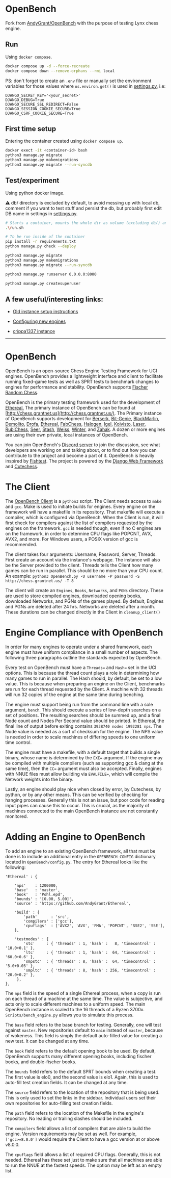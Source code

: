 # OpenBench

Fork from [AndyGrant/OpenBench](https://github.com/AndyGrant/OpenBench) with the purpose of testing Lynx chess engine.

## Run

Using `docker compose`.

```bash
docker compose up -d --force-recreate
docker compose down --remove-orphans --rmi local
```

PS: don't forget to create an `.env` file or manually set the environment variables for those values where `os.environ.get()` is used in [settings.py](./OpenSite/settings.py), i.e:

```.env
DJANGO_SECRET_KEY='<your_secret>'
DJANGO_DEBUG=True
DJANGO_SECURE_SSL_REDIRECT=False
DJANGO_SESSION_COOKIE_SECURE=True
DJANGO_CSRF_COOKIE_SECURE=True
```

## First time setup

Entering the container created using `docker compose up`.

```bash
docker exect -it <container-id> bash
python3 manage.py migrate
python3 manage.py makemigrations
python3 manage.py migrate --run-syncdb
```

## Test/experiment

Using python docker image.

⚠ db/ directory is excluded by default, to avoid messing up with local db, comment if you want to test stuff and persist the db, but probably first edit DB name in settings in [settings.py](./OpenSite/settings.py).

```bash
# Starts a container, mounts the whole dir as volume (excluding db/) and exposes OB server in localhost:8001
.\run.sh

# To be run inside of the container
pip install -r requirements.txt
python manage.py check --deploy

python3 manage.py migrate
python3 manage.py makemigrations
python3 manage.py migrate --run-syncdb

python3 manage.py runserver 0.0.0.0:8000

python3 manage.py createsuperuser
```

## A few useful/interesting links:

- [Old instance setup instructions](https://web.archive.org/web/20211223142116/https://github.com/AndyGrant/OpenBench)

- [Configuring new engines](https://github.com/AndyGrant/OpenBench/wiki/Configuring-New-Engines)

- [crippa1337 instance](https://github.com/crippa1337/OpenBench)

----

# OpenBench

OpenBench is an open-source Chess Engine Testing Framework for UCI engines. OpenBench provides a lightweight interface and client to facilitate running fixed-game tests as well as SPRT tests to benchmark changes to engines for performance and stability. OpenBench supports [Fischer Random Chess](https://en.wikipedia.org/wiki/Chess960).

OpenBench is the primary testing framework used for the development of [Ethereal.](https://github.com/AndyGrant/Ethereal) The primary instance of OpenBench can be found at [http://chess.grantnet.us](http://chess.grantnet.us/). The Primary instance of OpenBench supports development for
[Berserk](https://github.com/jhonnold/berserk), [Bit-Genie](https://github.com/Aryan1508/Bit-Genie), [BlackMarlin](https://github.com/dsekercioglu/blackmarlin), [Demolito](https://github.com/lucasart/Demolito), [Drofa](https://github.com/justNo4b/Drofa), [Ethereal](https://github.com/AndyGrant/Ethereal), [FabChess](https://github.com/fabianvdW/FabChess), [Halogen](https://github.com/KierenP/Halogen), [Igel](https://github.com/vshcherbyna/igel), [Koivisto](https://github.com/Luecx/Koivisto), [Laser](https://github.com/jeffreyan11/laser-chess-engine), [RubiChess](https://github.com/Matthies/RubiChess), [Seer](https://github.com/connormcmonigle/seer-nnue), [Stash](https://github.com/mhouppin/stash-bot), [Weiss](https://github.com/TerjeKir/weiss), [Winter](https://github.com/rosenthj/Winter), and [Zahak](https://github.com/amanjpro/zahak). A dozen or more engines are using their own private, local instances of OpenBench.

You can join OpenBench's [Discord server](https://discord.com/invite/9MVg7fBTpM) to join the discussion, see what developers are working on and talking about, or to find out how you can contribute to the project and become a part of it. OpenBench is heavily inspired by [Fishtest](https://github.com/glinscott/fishtest). The project is powered by the [Django Web Framework](https://www.djangoproject.com/) and [Cutechess](https://github.com/cutechess/cutechess).


# The Client

The [OpenBench Client](https://github.com/AndyGrant/OpenBench/blob/master/Client/Client.py) is a ``python3`` script. The Client needs access to ``make`` and ``gcc``. Make is used to initiate builds for engines. Every engine on the framework will have a makefile in its repository. That makefile will execute a compiler, which is configured via OpenBench. When the Client is run, it will first check for compilers against the list of compilers requested by the engines on the framework. ``gcc`` is needed though, even if no C engines are on the framework, in order to determine CPU flags like POPCNT, AVX, AVX2, and more. For Windows users, a POSIX version of gcc is recommended.

The client takes four arguments: Username, Password, Server, Threads. First create an account via the instance's webpage. The instance will also be the Server provided to the client. Threads tells the Client how many games can be run in parallel. This should be no more than your CPU count. An example: ``python3 OpenBench.py -U username -P password -S http://chess.grantnet.us/ -T 8``

The client will create an ``Engines``, ``Books``, ``Networks``, and ``PGNs`` directory. These are used to store compiled engines, downloaded opening books, downloaded Networks, and PGNs of the games played. By default, Engines and PGNs are deleted after 24 hrs. Networks are deleted after a month. These durations can be changed directly in the Client in ``cleanup_client()``


# Engine Compliance with OpenBench

In order for many engines to operate under a shared framework, each engine must have uniform compliance in a small number of aspects. The following three paragraphs outline the standards expected by OpenBench.

Every test on OpenBench must have a ``Threads=`` and ``Hash=`` set in the UCI options. This is because the thread count plays a role in determining how many games to run in parallel. The Hash should, by default, be set to a low value. This is because when preparing an engine on the Client, benchmarks are run for each thread requested by the Client. A machine with 32 threads will run 32 copies of the engine at the same time during benching.

The engine must support being run from the command line with a sole argument, ``bench``. This should execute a series of low-depth searches on a set of positions. The resulting searches should be summed up, and a final Node count and Nodes Per Second value should be printed. In Ethereal, the final line of output before exiting contains ``3938740 nodes 1992281 nps``. The Node value is needed as a sort of checksum for the engine. The NPS value is needed in order to scale machines of differing speeds to one uniform time control.

The engine must have a makefile, with a default target that builds a single binary, whose name is determined by the ``EXE=`` argument. If the engine may be compiled with multiple compilers (such as supporting gcc & clang at the same time), then the ``CC=`` argument must also be accepted. Finally, engines with NNUE files must allow building via ``EVALFILE=``, which will compile the Network weights into the binary.

Lastly, an engine should play nice when closed by error, by Cutechess, by python, or by any other means. This can be verified by checking for hanging processes. Generally this is not an issue, but poor code for reading input pipes can cause this to occur. This is crucial, as the majority of machines connected to the main OpenBench instance are not constantly monitored.


# Adding an Engine to OpenBench

To add an engine to an existing OpenBench framework, all that must be done is to include an additional entry in the ``OPENBENCH_CONFIG`` dictionary located in ``OpenBench/config.py``. The entry for Ethereal looks like the following:

```
'Ethereal' : {

    'nps'    : 1200000,
    'base'   : 'master',
    'book'   : 'Pohl.epd',
    'bounds' : '[0.00, 5.00]',
    'source' : 'https://github.com/AndyGrant/Ethereal',

    'build' : {
        'path'      : 'src',
        'compilers' : ['gcc'],
        'cpuflags'  : ['AVX2', 'AVX', 'FMA', 'POPCNT', 'SSE2', 'SSE'],
    },

    'testmodes' : {
        'stc'     : { 'threads' : 1, 'hash' :   8, 'timecontrol' : '10.0+0.1' },
        'ltc'     : { 'threads' : 1, 'hash' :  64, 'timecontrol' : '60.0+0.6' },
        'smpstc'  : { 'threads' : 8, 'hash' :  64, 'timecontrol' : '5.0+0.05' },
        'smpltc'  : { 'threads' : 8, 'hash' : 256, 'timecontrol' : '20.0+0.2' },
     },
},
```

The ``nps`` field is the speed of a single Ethereal process, when a copy is run on each thread of a machine at the same time. The value is subjective, and acts only to scale different machines to a uniform speed. The main OpenBench instance is scaled to the 16 threads of a Ryzen 3700x. ``Scripts/bench_engine.py`` allows you to simulate this process.

The ``base`` field refers to the base branch for testing. Generally, one will test against ``master``. New repositories default to ``main`` instead of ``master``, because of wokeness. This field is simply the default auto-filled value for creating a new test. It can be changed at any time.

The ``book`` field refers to the default opening book to be used. By default, OpenBench supports many different opening books, including fischer books, and double-fischer books.

The ``bounds`` field refers to the default SPRT bounds when creating a test. The first value is elo0, and the second value is elo1. Again, this is used to auto-fill test creation fields. It can be changed at any time.

The ``source`` field refers to the location of the repository that is being used. This is only used to set the links in the sidebar. Individual users set their own repositories for auto-filling test creation fields.

The ``path`` field refers to the location of the Makefile in the engine's repository. No leading or trailing slashes should be included.

The ``compilers`` field allows a list of compilers that are able to build the engine. Version requirements may be set as well. For example, ``['gcc>=8.0.0']`` would require the Client to have a gcc version at or above v8.0.0.

The ``cpuflags`` field allows a list of required CPU flags. Generally, this is not needed. Ethereal has these set just to make sure that all machines are able to run the NNUE at the fastest speeds. The option may be left as an empty list.

